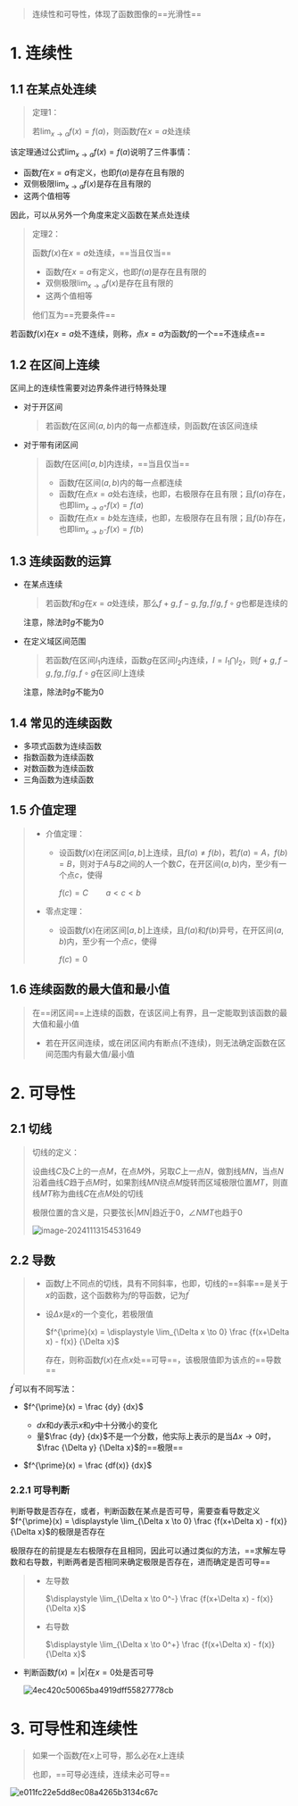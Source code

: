 > 连续性和可导性，体现了函数图像的==光滑性==

# 1. 连续性

## 1.1 在某点处连续

> 定理1：
>
> 若$\displaystyle \lim_{x \to a}f(x) = f(a)$，则函数$f$在$x=a$处连续

该定理通过公式$\displaystyle \lim_{x \to a}f(x) = f(a)$说明了三件事情：

- 函数$f$在$x=a$有定义，也即$f(a)$是存在且有限的
- 双侧极限$\displaystyle \lim_{x \to a}f(x)$是存在且有限的
- 这两个值相等

因此，可以从另外一个角度来定义函数在某点处连续

> 定理2：
>
> 函数$f(x)$在$x=a$处连续，==当且仅当==
>
> - 函数$f$在$x=a$有定义，也即$f(a)$是存在且有限的
> - 双侧极限$\displaystyle \lim_{x \to a}f(x)$是存在且有限的
> - 这两个值相等
>
> 他们互为==充要条件==

若函数$f(x)$在$x=a$处不连续，则称，点$x=a$为函数$f$的一个==不连续点==

## 1.2 在区间上连续

区间上的连续性需要对边界条件进行特殊处理

- 对于开区间

    > 若函数$f$在区间$(a, b)$内的每一点都连续，则函数$f$在该区间连续

- 对于带有闭区间

    > 函数$f$在区间$[a, b]$内连续，==当且仅当==
    >
    > - 函数$f$在区间$(a, b)$内的每一点都连续
    > - 函数$f$在点$x=a$处右连续，也即，右极限存在且有限；且$f(a)$存在，也即$\displaystyle \lim_{x \to a^+} f(x)= f(a)$
    > - 函数$f$在点$x=b$处左连续，也即，左极限存在且有限；且$f(b)$存在，也即$\displaystyle \lim_{x \to b^-} f(x)= f(b)$

    

## 1.3 连续函数的运算

- 在某点连续

    > 若函数$f$和$g$在$x=a$处连续，那么$f+g, f-g, fg, f/g, f \circ g$也都是连续的

    注意，除法时$g$不能为0

- 在定义域区间范围

    > 若函数$f$在区间$I_1$内连续，函数$g$在区间$I_2$内连续，$I = I_1 \bigcap I_2$，则$f+g, f-g, fg, f/g, f \circ g$在区间$I$上连续

    注意，除法时$g$不能为0

## 1.4 常见的连续函数

- 多项式函数为连续函数
- 指数函数为连续函数
- 对数函数为连续函数
- 三角函数为连续函数

## 1.5 介值定理

> - 介值定理：
>
>     - 设函数$f(x)$在闭区间$[a, b]$上连续，且$f(a) \neq f(b)$，若$f(a) = A$，$f(b) = B$，则对于$A$与$B$之间的人一个数$C$，在开区间$(a, b)$内，至少有一个点$c$，使得
>
>         $f(c) = C \qquad a < c < b$
>
> - 零点定理：
>
>     - 设函数$f(x)$在闭区间$[a, b]$上连续，且$f(a)$和$f(b)$异号，在开区间$(a, b)$内，至少有一个点$c$，使得
>
>         $f(c) = 0$

## 1.6 连续函数的最大值和最小值

> 在==闭区间==上连续的函数，在该区间上有界，且一定能取到该函数的最大值和最小值
>
> - 若在开区间连续，或在闭区间内有断点(不连续)，则无法确定函数在区间范围内有最大值/最小值

# 2. 可导性

## 2.1 切线

> 切线的定义：
>
> 设曲线$C$及$C$上的一点$M$，在点$M$外，另取$C$上一点$N$，做割线$MN$，当点$N$沿着曲线$C$趋于点$M$时，如果割线$MN$绕点$M$旋转而区域极限位置$MT$，则直线$MT$称为曲线$C$在点$M$处的切线
>
> 极限位置的含义是，只要弦长$|MN|$趋近于0，$\angle NMT$也趋于0
>
> ![image-20241113154531649](<chap 5 连续性和可导性.assets/image-20241113154531649.png>)

## 2.2 导数

> - 函数$f$上不同点的切线，具有不同斜率，也即，切线的==斜率==是关于$x$的函数，这个函数称为$f$的导函数，记为$f^{\prime}$
>
> - 设$\Delta x$是$x$的一个变化，若极限值
>
>     $f^{\prime}(x) = \displaystyle \lim_{\Delta x \to 0} \frac {f(x+\Delta x) - f(x)} {\Delta x}$
>
>     存在，则称函数$f(x)$在点$x$处==可导==，该极限值即为该点的==导数==

$f^{\prime}$可以有不同写法：

- $f^{\prime}(x) = \frac {dy} {dx}$
    - $dx$和$dy$表示$x$和$y$中十分微小的变化
    - 量$\frac {dy} {dx}$不是一个分数，他实际上表示的是当$\Delta x \to 0$时，$\frac {\Delta y} {\Delta x}$的==极限==

- $f^{\prime}(x) = \frac {df(x)} {dx}$

### 2.2.1 可导判断

判断导数是否存在，或者，判断函数在某点是否可导，需要查看导数定义$f^{\prime}(x) = \displaystyle \lim_{\Delta x \to 0} \frac {f(x+\Delta x) - f(x)} {\Delta x}$的极限是否存在

极限存在的前提是左右极限存在且相同，因此可以通过类似的方法，==求解左导数和右导数，判断两者是否相同来确定极限是否存在，进而确定是否可导==

> - 左导数
>
>     $\displaystyle \lim_{\Delta x \to 0^-} \frac {f(x+\Delta x) - f(x)} {\Delta x}$
>
> - 右导数
>
>     $\displaystyle \lim_{\Delta x \to 0^+} \frac {f(x+\Delta x) - f(x)} {\Delta x}$

- 判断函数$f(x) = |x|$在$x=0$处是否可导

    ![4ec420c50065ba4919dff55827778cb](<chap 5 连续性和可导性.assets/4ec420c50065ba4919dff55827778cb.jpg>)

# 3. 可导性和连续性

> 如果一个函数$f$在$x$上可导，那么必在$x$上连续
>
> 也即，==可导必连续，连续未必可导==

![e011fc22e5dd8ec08a4265b3134c67c](<chap 5 连续性和可导性.assets/e011fc22e5dd8ec08a4265b3134c67c.jpg>)